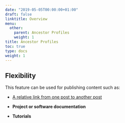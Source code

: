 ```yaml
---
date: "2019-05-05T00:00:00+01:00"
draft: false
linktitle: Overview
menu:
  other:
    parent: Ancestor Profiles
    weight: 1
title: Ancestor Profiles
toc: true
type: docs
weight: 1
---
```


## Flexibility

This feature can be used for publishing content such as:

* [A relative link from one post to another post](https://susantyree.com/genealogy_research/ancestortrees/speight_tree/)

* **Project or software documentation**
* **Tutorials**